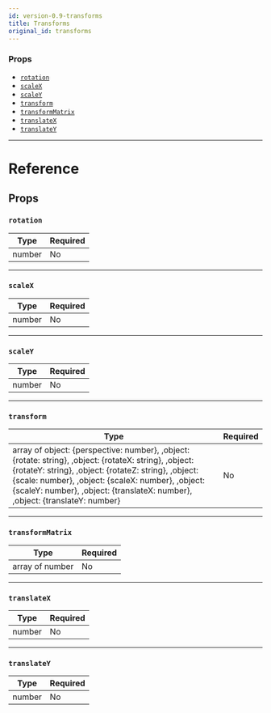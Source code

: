 ```yaml
---
id: version-0.9-transforms
title: Transforms
original_id: transforms
---
```

### Props

- [`rotation`](transforms.md#rotation)
- [`scaleX`](transforms.md#scalex)
- [`scaleY`](transforms.md#scaley)
- [`transform`](transforms.md#transform)
- [`transformMatrix`](transforms.md#transformmatrix)
- [`translateX`](transforms.md#translatex)
- [`translateY`](transforms.md#translatey)






---

# Reference

## Props

### `rotation`



| Type | Required |
| - | - |
| number | No |




---

### `scaleX`



| Type | Required |
| - | - |
| number | No |




---

### `scaleY`



| Type | Required |
| - | - |
| number | No |




---

### `transform`



| Type | Required |
| - | - |
| array of object: {perspective: number}, ,object: {rotate: string}, ,object: {rotateX: string}, ,object: {rotateY: string}, ,object: {rotateZ: string}, ,object: {scale: number}, ,object: {scaleX: number}, ,object: {scaleY: number}, ,object: {translateX: number}, ,object: {translateY: number} | No |




---

### `transformMatrix`



| Type | Required |
| - | - |
| array of number | No |




---

### `translateX`



| Type | Required |
| - | - |
| number | No |




---

### `translateY`



| Type | Required |
| - | - |
| number | No |






